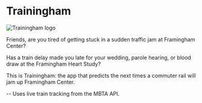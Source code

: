 # Trainingham

![Trainingham logo](https://s3.amazonaws.com/trainingham-s3/logo.jpg)

Friends, are you tired of getting stuck in a sudden traffic jam at Framingham Center? 

Has a train delay made you late for your wedding, parole hearing, or blood draw at the Framingham Heart Study?

This is Trainingham: the app that predicts the next times a commuter rail will jam up Framingham Center.


--
Uses live train tracking from the MBTA API.
